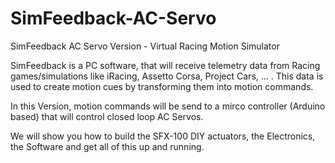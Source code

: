 # SimFeedback-AC-Servo
SimFeedback AC Servo Version - Virtual Racing Motion Simulator 

SimFeedback is a PC software, that will receive telemetry data from Racing games/simulations like iRacing, Assetto Corsa, Project Cars, ... . This data is used to create motion cues by transforming them into motion commands.

In this Version, motion commands will be send to a mirco controller (Arduino based) that will control closed loop AC Servos.

We will show you how to build the SFX-100 DIY actuators, the Electronics, the Software and get all of this up and running.
